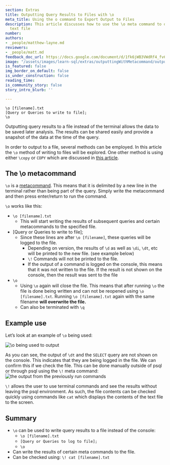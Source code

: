 ```yaml
---
section: Extras
title: Outputting Query Results to Files with \o
meta_title: Using the o command to Export Output to Files
description: This article discusses how to use the \o meta command to output to a
  text file
number: 
authors:
- _people/matthew-layne.md
reviewers:
- _people/matt.md
feedback_doc_url: https://docs.google.com/document/d/1fk6jWB3VWdRf4_fv6eIN83VVEsV_SbeAe7o-4M3CNJw/edit?usp=sharing
image: "/assets/images/learn-sql/extras/outputtingWithMetacommand/outputtingWithMeta_0.png"
is_featured: false
img_border_on_default: false
is_under_construction: false
reading_time: 
is_community_story: false
story_intro_blurb: ''

---
```

```code
\o [filename].txt
[Query or Queries to write to file];
\o
```

Outputting query results to a file instead of the terminal allows the data to be saved later analysis. The results can be shared easily and provide a snapshot of the data at the time of the query.

In order to output to a file, several methods can be employed. In this article the `\o` method of writing to files will be explored. One other method is using either `\copy` or `COPY` which are discussed in [this article](https://dataschool.com/learn-sql/export-to-csv-from-psql/).

## The \\o metacommand

`\o` is a [metacommand](https://chartio.com/resources/tutorials/how-to-list-databases-and-tables-in-postgresql-using-psql/). This means that it is delimited by a new line in the terminal rather than being part of the query. Simply write the metacommand and then press enter/return to run the command.

`\o` works like this:

* `\o [filename].txt`
  * This will start writing the results of subsequent queries and certain metacommands to the specified file.
* \[Query or Queries to write to file\];
  * Since these lines are after `\o [filename]`, these queries will be logged to the file.
    * Depending on version, the results of `\d` as well as `\di`, `\dt`, etc will be printed to the new file. (see example below)
    * `\!` Commands will not be printed to the file.
    * If the output of a command is logged on the console, this means that it was not written to the file. If the result is not shown on the console, then the result was sent to the file
* `\o`
  * Using `\o` again will close the file. This means that after running `\o` the file is done being written and can not be reopened using `\o [filename].txt`. Running `\o [filename].txt` again with the same filename **will overwrite the file.**
  * Can also be terminated with `\q`

## Example use

Let’s look at an example of `\o` being used:

![\\o being used to output](/assets/images/learn-sql/extras/outputtingWithMetacommand/outputtingWithMeta_0.png)

As you can see, the output of `\dt` and the `SELECT` query are not shown on the console. This indicates that they are being logged in the file. We can confirm this if we check the file. This can be done manually outside of psql or through psql using the `\!` meta command:![the output from the previously run commands](/assets/images/learn-sql/extras/outputtingWithMetacommand/outputtingWithMeta_1.png)

`\!` allows the user to use terminal commands and see the results without leaving the psql environment. As such, the file contents can be checked quickly using commands like `cat` which displays the contents of the text file to the screen.

## Summary

* `\o` can be used to write query results to a file instead of the console:
  * `\o [filename].txt`
  * `[Query or Queries to log to file];`
  * `\o`
* Can write the results of certain meta commands to the file.
* Can be checked using: `\! cat [filename].txt`